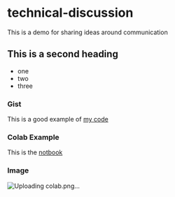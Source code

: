 # technical-discussion
This is a demo for sharing ideas around communication

## This is a second heading

* one 
* two 
* three

### Gist

This is a good example of [my code](https://gist.github.com/Abdelali12-codes/915ddf0d233a05ce09f7f843cc6d9c4c)

### Colab Example

This is the [notbook](https://github.com/Abdelali12-codes/technical-discussion/blob/main/technical_docs.ipynb)

### Image

![Uploading colab.png…]()

